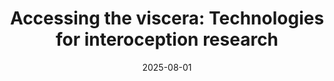 ---
title: "Accessing the viscera: Technologies for interoception research"
authors:
  - Karen K. L. Pang
  - Rajib Mondal
  - Atharva Sahasrabudhe
  - Polina Anikeeva
publication: "Current Opinion in Neurobiology"
publication_types: ["0"]
featured: false
date: 2025-08-01
publishDate: 2025-08-01
doi: "10.1016/j.conb.2025.103050"
url_pdf: ""
abstract: ""
---